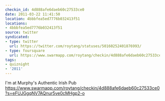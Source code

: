 ```yaml
---
checkin_id: 4d888afe6daeb60c27533ce0
date: 2011-03-22 11:41:50
location: 4bbbfea5ed7776b032413f51
locations:
- 4bbbfea5ed7776b032413f51
source: twitter
syndicated:
- type: twitter
  url: https://twitter.com/roytang/statuses/50160252401876993/
- type: foursquare
  url: https://www.swarmapp.com/roytang/checkin/4d888afe6daeb60c27533ce0
tags:
- quiznight
- '2011'
---
```


I'm at Murphy's Authentic Irish Pub https://www.swarmapp.com/roytang/checkin/4d888afe6daeb60c27533ce0?s=eFUJGgqNV7AQnur5ve0cMHgp2-o